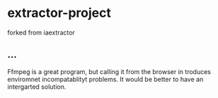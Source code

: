 # extractor-project
forked from iaextractor

## ...

Ffmpeg is a great program, but calling it from the browser in troduces enviromnet incompatablityt problems. It would be better to have an intergarted solution.

